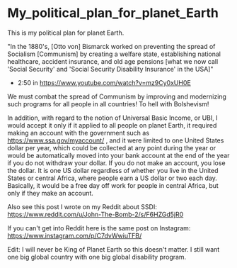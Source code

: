 # My_political_plan_for_planet_Earth
This is my political plan for planet Earth. 

"In the 1880's, \[Otto von\] Bismarck worked on preventing the spread of Socialism \[Communism\] by creating a welfare state, establishing national healthcare, accident insurance, and old age pensions \[what we now call 'Social Security' and 'Social Security Disability Insurance' in the USA\]"

- 2:50 in https://www.youtube.com/watch?v=mz9Cy0xUH0E 

We must combat the spread of Communism by improving and modernizing such programs for all people in all countries! To hell with Bolshevism!

In addition, with regard to the notion of Universal Basic Income, or UBI, I would accept it only if it applied to all people on planet Earth, it required making an account with the government such as https://www.ssa.gov/myaccount/ , and it were limited to one United States dollar per year, which could be collected at any point during the year or would be automatically moved into your bank account at the end of the year if you do not withdraw your dollar. If you do not make an account, you lose the dollar. It is one US dollar regardless of whether you live in the United States or central Africa, where people earn a US dollar or two each day. Basically, it would be a free day off work for people in central Africa, but only if they make an account.

Also see this post I wrote on my Reddit about SSDI: 
https://www.reddit.com/u/John-The-Bomb-2/s/F6HZGd5jR0 

If you can't get into Reddit here is the same post on Instagram: 
https://www.instagram.com/p/C7dvWwiuTFB/ 

Edit: I will never be King of Planet Earth so this doesn't matter. I still want one big global country with one big global disability program.